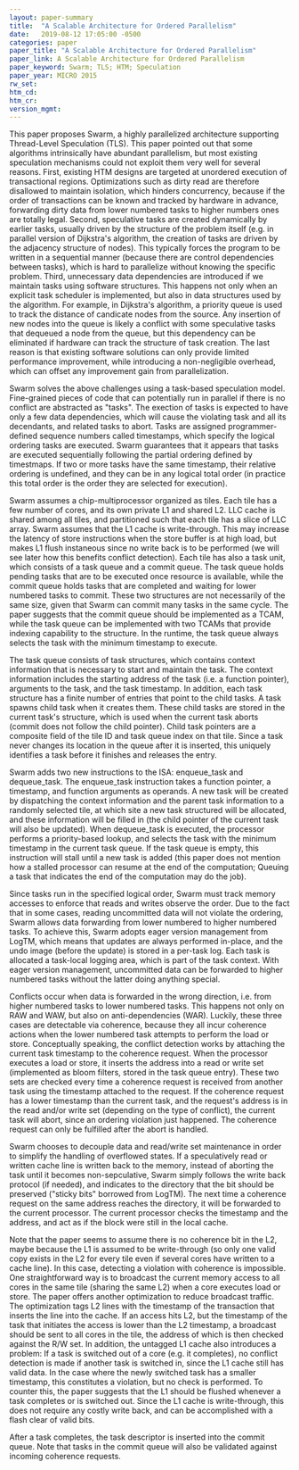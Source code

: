 ```yaml
---
layout: paper-summary
title:  "A Scalable Architecture for Ordered Parallelism"
date:   2019-08-12 17:05:00 -0500
categories: paper
paper_title: "A Scalable Architecture for Ordered Parallelism"
paper_link: A Scalable Architecture for Ordered Parallelism
paper_keyword: Swarm; TLS; HTM; Speculation
paper_year: MICRO 2015
rw_set: 
htm_cd: 
htm_cr: 
version_mgmt: 
---
```


This paper proposes Swarm, a highly parallelized architecture supporting Thread-Level Speculation (TLS). This paper 
pointed out that some algorithms intrinsically have abundant parallelism, but most existing speculation mechanisms could 
not exploit them very well for several reasons. First, existing HTM designs are targeted at unordered execution of 
transactional regions. Optimizations such as dirty read are therefore disallowed to maintain isolation, which hinders
concurrency, because if the order of transactions can be known and tracked by hardware in advance, forwarding dirty data
from lower numbered tasks to higher numbers ones are totally legal. Second, speculative tasks are created dynamically
by earlier tasks, usually driven by the structure of the problem itself (e.g. in parallel version of Dijkstra's algorithm,
the creation of tasks are driven by the adjacency structure of nodes). This typically forces the program to be written
in a sequential manner (because there are control dependencies between tasks), which is hard to parallelize without knowing 
the specific problem. Third, unnecessary data dependencies are introduced if we maintain tasks using software structures. 
This happens not only when an explicit task scheduler is implemented, but also in data structures used by the algorithm.
For example, in Dijkstra's algorithm, a priority queue is used to track the distance of candicate nodes from the source.
Any insertion of new nodes into the queue is likely a conflict with some speculative tasks that dequeued a node from 
the queue, but this dependency can be eliminated if hardware can track the structure of task creation. The last 
reason is that existing software solutions can only provide limited performance improvement, while introducing a 
non-negligible overhead, which can offset any improvement gain from parallelization.

Swarm solves the above challenges using a task-based speculation model. Fine-grained pieces of code that can potentially
run in parallel if there is no conflict are abstracted as "tasks". The exection of tasks is expected to have only
a few data dependencies, which will cause the violating task and all its decendants, and related tasks to abort.
Tasks are assigned programmer-defined sequence numbers called timestamps, which specify the logical ordering tasks are 
executed. Swarm guarantees that it appears that tasks are executed sequentially following the partial ordering 
defined by timestmaps. If two or more tasks have the same timestamp, their relative ordering is undefined, and they can 
be in any logical total order (in practice this total order is the order they are selected for execution).

Swarm assumes a chip-multiprocessor organized as tiles. Each tile has a few number of cores, and its own private L1 and 
shared L2. LLC cache is 
shared among all tiles, and partitioned such that each tile has a slice of LLC array. Swarm assumes that the L1 cache is 
write-through. This may increase the latency of store instructions when the store buffer is at high load, but makes 
L1 flush instaneous since no write back is to be performed (we will see later how this benefits conflict detection).
Each tile has also a task unit, which consists of a task queue and a commit queue. The task queue holds pending tasks 
that are to be executed once resource is available, while the commit queue holds tasks that are completed and waiting
for lower numbered tasks to commit. These two structures are not necessarily of the same size, given that Swarm can commit
many tasks in the same cycle. The paper suggests that the commit queue should be implemented as a TCAM, while the task
queue can be implemented with two TCAMs that provide indexing capability to the structure. In the runtime, the 
task queue always selects the task with the minimum timestamp to execute.

The task queue consists of task structures, which contains context information that is necessary to start and maintain 
the task. The context information includes the starting address of the task (i.e. a function pointer), arguments to the 
task, and the task timestamp. In addition, each task structure has a finite number of entries that point to the child tasks.
A task spawns child task when it creates them. These child tasks are stored in the current task's structure, which is used
when the current task aborts (commit does not follow the child pointer). Child task pointers are a composite field of the 
tile ID and task queue index on that tile. Since a task never changes its location in the queue after it is inserted, this
uniquely identifies a task before it finishes and releases the entry.

Swarm adds two new instructions to the ISA: enqueue_task and dequeue_task. The enqueue_task instruction takes a function 
pointer, a timestamp, and function arguments as operands. A new task will be created by dispatching the context information 
and the parent task information to a randomly selected tile, at which site a new task structured will be allocated,
and these information will be filled in (the child pointer of the current task will also be updated). When dequeue_task
is executed, the processor performs a priority-based lookup, and selects the task with the minimum timestamp in the current
task queue. If the task queue is empty, this instruction will stall until a new task is added (this paper does not 
mention how a stalled processor can resume at the end of the computation; Queuing a task that indicates the end of the 
computation may do the job).

Since tasks run in the specified logical order, Swarm must track memory accesses to enforce that reads and writes observe 
the order. Due to the fact that in some cases, reading uncommitted data will not violate the ordering, Swarm allows data 
forwarding from lower numbered to higher numbered tasks. To achieve this, Swarm adopts eager version management from LogTM, 
which means that updates are always performed in-place, and the undo image (before the update) is stored in a per-task log.
Each task is allocated a task-local logging area, which is part of the task context. With eager version management,
uncommitted data can be forwarded to higher numbered tasks without the latter doing anything special. 

Conflicts occur when data is forwarded in the wrong direction, i.e. from higher numbered tasks to lower numbered tasks. This
happens not only on RAW and WAW, but also on anti-dependencies (WAR). Luckily, these three cases are detectable via coherence,
because they all incur coherence actions when the lower numbered task attempts to perform the load or store. Conceptually
speaking, the conflict detection works by attaching the current task timestamp to the coherence request. When the processor
executes a load or store, it inserts the address into a read or write set (implemented as bloom filters, stored in the task
queue entry). These two sets are checked every time a coherence request is received from another task using the timestamp
attached to the request. If the coherence request has a lower timestamp than the current task, and the request's address
is in the read and/or write set (depending on the type of conflict), the current task will abort, since an ordering violation
just happened. The coherence request can only be fulfilled after the abort is handled.

Swarm chooses to decouple data and read/write set maintenance in order to simplify the handling of overflowed states. If 
a speculatively read or written cache line is written back to the memory, instead of aborting the task until it becomes
non-sepculative, Swarm simply follows the write back protocol (if needed), and indicates to the directory that the bit
should be preserved ("sticky bits" borrowed from LogTM). The next time a coherence request on the same address reaches 
the directory, it will be forwarded to the current processor. The current processor checks the timestamp and the address, 
and act as if the block were still in the local cache. 

Note that the paper seems to assume there is no coherence bit in the L2, maybe because the L1 is assumed to be write-through
(so only one valid copy exists in the L2 for every tile even if several cores have written to a cache line). In this case,
detecting a violation with coherence is impossible. One straightforward way is to broadcast the current memory access
to all cores in the same tile (sharing the same L2) when a core executes load or store. The paper offers another optimization 
to reduce broadcast traffic. The optimization tags L2 lines with the timestamp of the transaction that inserts the line 
into the cache. If an access hits L2, but the timestamp of the task that initiates the access is lower than the L2 
timestamp, a broadcast should be sent to all cores in the tile, the address of which is then checked against the R/W set.
In addition, the untagged L1 cache also introduces a problem: If a task is switched out of a core (e.g. it completes),
no conflict detection is made if another task is switched in, since the L1 cache still has valid data. In the case where
the newly switched task has a smaller timestamp, this constitutes a violation, but no check is performed. To counter this,
the paper suggests that the L1 should be flushed whenever a task completes or is switched out. Since the L1 cache is write-through,
this does not require any costly write back, and can be accomplished with a flash clear of valid bits.

After a task completes, the task descriptor is inserted into the commit queue. Note that tasks in the commit queue will
also be validated against incoming coherence requests.